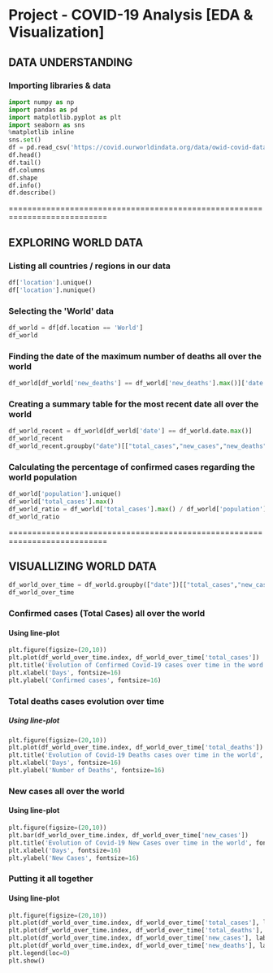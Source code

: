 # Project - COVID-19 Analysis [EDA &amp; Visualization]

## DATA UNDERSTANDING

### Importing libraries & data
```python
import numpy as np
import pandas as pd
import matplotlib.pyplot as plt
import seaborn as sns
%matplotlib inline 
sns.set()
df = pd.read_csv('https://covid.ourworldindata.org/data/owid-covid-data.csv')
df.head()
df.tail()
df.columns
df.shape
df.info()
df.describe()
```
===========================================================================

## EXPLORING WORLD DATA

### Listing all countries / regions in our data
```python
df['location'].unique()
df['location'].nunique()
```
### Selecting the 'World' data
```python
df_world = df[df.location == 'World']
df_world
```
### Finding the date of the maximum number of deaths all over the world
```python
df_world[df_world['new_deaths'] == df_world['new_deaths'].max()]['date']
```
### Creating a summary table for the most recent date all over the world
```python
df_world_recent = df_world[df_world['date'] == df_world.date.max()]
df_world_recent
df_world_recent.groupby("date")[["total_cases","new_cases","new_deaths","total_deaths"]].sum()
```
### Calculating the percentage of confirmed cases regarding the world population
```python
df_world['population'].unique()
df_world['total_cases'].max()
df_world_ratio = df_world['total_cases'].max() / df_world['population'].max()
df_world_ratio
```
===========================================================================

## VISUALLIZING WORLD DATA
```python
df_world_over_time = df_world.groupby(["date"])[["total_cases","new_cases","total_deaths","new_deaths"]].sum().reset_index().sort_values("date",ascending=True).reset_index(drop=True)
df_world_over_time
```
### Confirmed cases (Total Cases) all over the world

#### Using line-plot
```python
plt.figure(figsize=(20,10))
plt.plot(df_world_over_time.index, df_world_over_time['total_cases'])
plt.title('Evolution of Confirmed Covid-19 cases over time in the word', fontsize=16)
plt.xlabel('Days', fontsize=16)
plt.ylabel('Confirmed cases', fontsize=16)
```
### Total deaths cases evolution over time

##### Using line-plot
```python
plt.figure(figsize=(20,10))
plt.plot(df_world_over_time.index, df_world_over_time['total_deaths'])
plt.title('Evolution of Covid-19 Deaths cases over time in the world', fontsize=16)
plt.xlabel('Days', fontsize=16)
plt.ylabel('Number of Deaths', fontsize=16)
```
### New cases all over the world

#### Using line-plot
```python
plt.figure(figsize=(20,10))
plt.bar(df_world_over_time.index, df_world_over_time['new_cases'])
plt.title('Evolution of Covid-19 New Cases over time in the world', fontsize=16)
plt.xlabel('Days', fontsize=16)
plt.ylabel('New Cases', fontsize=16)
```
### Putting it all together

#### Using line-plot
```python
plt.figure(figsize=(20,10))
plt.plot(df_world_over_time.index, df_world_over_time['total_cases'], label='Confirmed')
plt.plot(df_world_over_time.index, df_world_over_time['total_deaths'], label='Total Deaths')
plt.plot(df_world_over_time.index, df_world_over_time['new_cases'], label='New')
plt.plot(df_world_over_time.index, df_world_over_time['new_deaths'], label='New Deaths')
plt.legend(loc=0)
plt.show()
```





